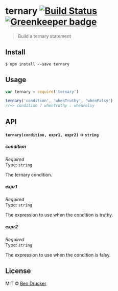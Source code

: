 # ternary [![Build Status](https://travis-ci.org/bendrucker/ternary.svg?branch=master)](https://travis-ci.org/bendrucker/ternary) [![Greenkeeper badge](https://badges.greenkeeper.io/bendrucker/ternary.svg)](https://greenkeeper.io/)

> Build a ternary statement


## Install

```
$ npm install --save ternary
```


## Usage

```js
var ternary = require('ternary')

ternary('condition', 'whenTruthy', 'whenFalsy')
//=> condition ? whenTruthy : whenFalsy
```

## API

#### `ternary(condition, expr1, expr2)` -> `string`

##### condition

*Required*  
Type: `string`

The ternary condition.

##### expr1

*Required*  
Type: `string`

The expression to use when the condition is truthy.

##### expr2

*Required*  
Type: `string`

The expression to use when the condition is falsy.


## License

MIT © [Ben Drucker](http://bendrucker.me)

